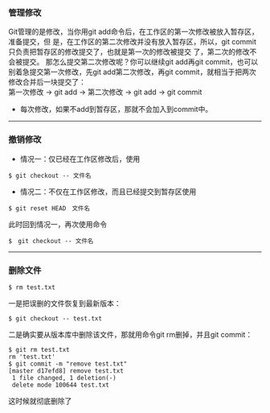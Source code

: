 ### 管理修改 
Git管理的是修改，当你用git 
add命令后，在工作区的第一次修改被放入暂存区，准备提交，但
是，在工作区的第二次修改并没有放入暂存区，所以，git 
commit只负责把暂存区的修改提交了，也就是第一次的修改被提交
了，第二次的修改不会被提交。
那怎么提交第二次修改呢？你可以继续git add再git 
commit，也可以别着急提交第一次修改，先git 
add第二次修改，再git 
commit，就相当于把两次修改合并后一块提交了：            
第一次修改 -> git add -> 第二次修改 -> git add -> git 
commit
+ 每次修改，如果不add到暂存区，那就不会加入到commit中。

---

### 撤销修改
- 情况一：仅已经在工作区修改后，使用

```
$ git checkout -- 文件名  
```
- 情况二：不仅在工作区修改，而且已经提交到暂存区使用
```
$ git reset HEAD　文件名
```
此时回到情况一，再次使用命令

```
$　git checkout -- 文件名
```
---
### 删除文件

```
$ rm test.txt
```
一是把误删的文件恢复到最新版本：

```
$ git checkout -- test.txt
```
二是确实要从版本库中删除该文件，那就用命令git 
rm删掉，并且git commit：

```
$ git rm test.txt
rm 'test.txt'
$ git commit -m "remove test.txt"
[master d17efd8] remove test.txt
 1 file changed, 1 deletion(-)
 delete mode 100644 test.txt
```
这时候就彻底删除了










